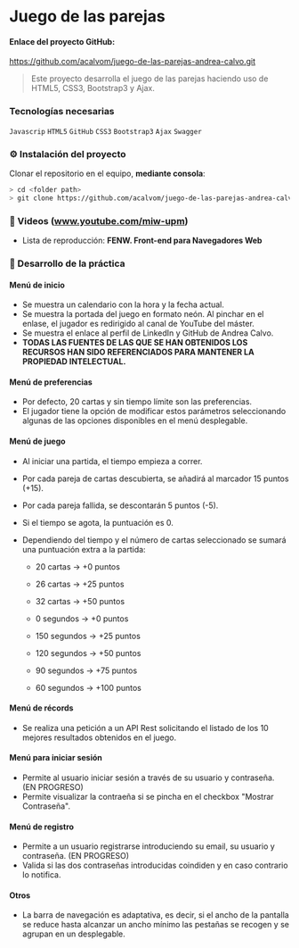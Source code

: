 # Juego de las parejas

#### Enlace del proyecto GitHub:

https://github.com/acalvom/juego-de-las-parejas-andrea-calvo.git

> Este proyecto desarrolla el juego de las parejas haciendo uso de HTML5, CSS3, Bootstrap3 y Ajax.

### Tecnologías necesarias

`Javascrip` `HTML5` `GitHub` `CSS3` `Bootstrap3` `Ajax` `Swagger`

### :gear: Instalación del proyecto

Clonar el repositorio en el equipo, **mediante consola**:

```sh
> cd <folder path>
> git clone https://github.com/acalvom/juego-de-las-parejas-andrea-calvo.git
```

### :movie_camera: Videos (www.youtube.com/miw-upm)

- Lista de reproducción: **FENW. Front-end para Navegadores Web**

### :page_with_curl: Desarrollo de la práctica

#### Menú de inicio

- Se muestra un calendario con la hora y la fecha actual.
- Se muestra la portada del juego en formato neón. Al pinchar en el enlase, el jugador
  es redirigido al canal de YouTube del máster.
- Se muestra el enlace al perfil de LinkedIn y GitHub de Andrea Calvo.
- **TODAS LAS FUENTES DE LAS QUE SE HAN OBTENIDOS LOS RECURSOS HAN SIDO REFERENCIADOS PARA
  MANTENER LA PROPIEDAD INTELECTUAL.**

#### Menú de preferencias

- Por defecto, 20 cartas y sin tiempo límite son las preferencias.
- El jugador tiene la opción de modificar estos parámetros seleccionando algunas de las
  opciones disponibles en el menú desplegable.

#### Menú de juego

- Al iniciar una partida, el tiempo empieza a correr.
- Por cada pareja de cartas descubierta, se añadirá al marcador 15 puntos (+15).
- Por cada pareja fallida, se descontarán 5 puntos (-5).
- Si el tiempo se agota, la puntuación es 0.
- Dependiendo del tiempo y el número de cartas seleccionado se sumará una puntuación extra
  a la partida:

  - 20 cartas -> +0 puntos
  - 26 cartas -> +25 puntos
  - 32 cartas -> +50 puntos

  - 0 segundos -> +0 puntos
  - 150 segundos -> +25 puntos
  - 120 segundos -> +50 puntos
  - 90 segundos -> +75 puntos
  - 60 segundos -> +100 puntos

#### Menú de récords

- Se realiza una petición a un API Rest solicitando el listado de los 10 mejores resultados
  obtenidos en el juego.

#### Menú para iniciar sesión

- Permite al usuario iniciar sesión a través de su usuario y contraseña. (EN PROGRESO)
- Permite visualizar la contraeña si se pincha en el checkbox "Mostrar Contraseña".

#### Menú de registro

- Permite a un usuario registrarse introduciendo su email, su usuario y contraseña. (EN PROGRESO)
- Valida si las dos contraseñas introducidas coindiden y en caso contrario lo notifica.

#### Otros

- La barra de navegación es adaptativa, es decir, si el ancho de la pantalla se reduce hasta
  alcanzar un ancho mínimo las pestañas se recogen y se agrupan en un desplegable.
